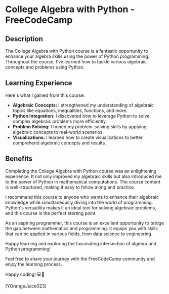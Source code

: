# College Algebra with Python - FreeCodeCamp


## Description

The College Algebra with Python course is a fantastic opportunity to enhance your algebra skills using the power of Python programming. Throughout the course, I've learned how to tackle various algebraic concepts and problems using Python.

## Learning Experience

Here's what I gained from this course:

- **Algebraic Concepts:** I strengthened my understanding of algebraic topics like equations, inequalities, functions, and more.
- **Python Integration:** I discovered how to leverage Python to solve complex algebraic problems more efficiently.
- **Problem Solving:** I honed my problem-solving skills by applying algebraic concepts to real-world scenarios.
- **Visualizations:** I learned how to create visualizations to better comprehend algebraic concepts and results.

## Benefits

Completing the College Algebra with Python course was an enlightening experience. It not only improved my algebraic skills but also introduced me to the power of Python in mathematical computations. The course content is well-structured, making it easy to follow along and practice.

I recommend this course to anyone who wants to enhance their algebraic knowledge while simultaneously diving into the world of programming. Python's versatility makes it an ideal tool for solving algebraic problems, and this course is the perfect starting point.

As an aspiring programmer, this course is an excellent opportunity to bridge the gap between mathematics and programming. It equips you with skills that can be applied in various fields, from data science to engineering.

Happy learning and exploring the fascinating intersection of algebra and Python programming!

Feel free to share your journey with the FreeCodeCamp community and enjoy the learning process.


Happy coding! 💻🚀

\[YOrangeJuice023\]
